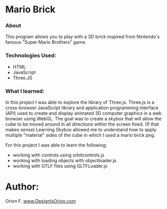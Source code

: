 # Mario Brick

### About 
This program allows you to play with a 3D brick inspired from Nintendo's famous "Super Mario Brothers" game. 

### Technologies Used:
- HTML
- JavaScript
- Three.JS

### What I learned:

In this project I was able to explore the library of Three.js. Three.js is a cross-browser JavaScript library and application programming interface (API) used to create and display animated 3D computer graphics in a web browser using WebGL. The goal was to create a skybox that will allow the cube to be moved around in all directions within the screen fixed. (If that makes sense)
Learning Skybox allowed me to understand how to apply multiple "material" sides of the cube in which I used a mario brick png.

For this project I was able to learn the following: 

- working with controls using orbitcontrols.js
- working with loading objects with objectloader.js
- working with GTLF files using GLTFLoader.js 





# Author: 
Orion F.
www.DesignIsOrion.com



